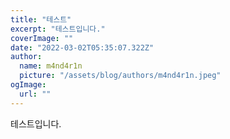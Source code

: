 ```yaml
---
title: "테스트"
excerpt: "테스트입니다."
coverImage: ""
date: "2022-03-02T05:35:07.322Z"
author:
  name: m4nd4r1n
  picture: "/assets/blog/authors/m4nd4r1n.jpeg"
ogImage:
  url: ""
---
```


테스트입니다.
